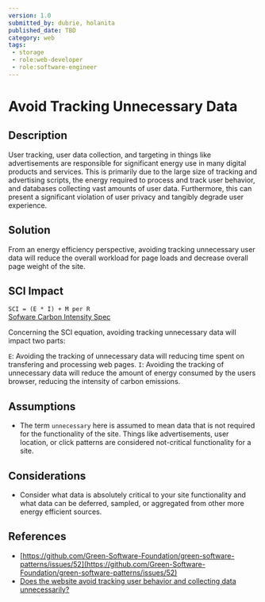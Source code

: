 ```yaml
---
version: 1.0
submitted_by: dubrie, holanita
published_date: TBD
category: web
tags: 
 - storage
 - role:web-developer
 - role:software-engineer
---
```


# Avoid Tracking Unnecessary Data

## Description

User tracking, user data collection, and targeting in things like advertisements are responsible for significant energy use in many digital products and services. This is primarily due to the large size of tracking and advertising scripts, the energy required to process and track user behavior, and databases collecting vast amounts of user data. Furthermore, this can present a significant violation of user privacy and tangibly degrade user experience.


## Solution

From an energy efficiency perspective, avoiding tracking unnecessary user data will reduce the overall workload for page loads and decrease overall page weight of the site. 

## SCI Impact

`SCI = (E * I) + M per R`  
[Sofware Carbon Intensity Spec](https://grnsft.org/sci)

Concerning the SCI equation, avoiding tracking unnecessary data will impact two parts:

`E`: Avoiding the tracking of unnecessary data will reducing time spent on transfering and processing web pages. 
`I`: Avoiding the tracking of unnecessary data will reduce the amount of energy consumed by the users browser, reducing the intensity of carbon emissions. 

## Assumptions
- The term `unnecessary` here is assumed to mean data that is not required for the functionality of the site. Things like advertisements, user location, or click patterns are considered not-critical functionality for a site.

## Considerations
- Consider what data is absolutely critical to your site functionality and what data can be deferred, sampled, or aggregated from other more energy efficient sources.


## References
- [https://github.com/Green-Software-Foundation/green-software-patterns/issues/52](https://github.com/Green-Software-Foundation/green-software-patterns/issues/52)
- [Does the website avoid tracking user behavior and collecting data unnecessarily?](https://sustainablewebdesign.org/does-the-website-avoid-tracking-user-behaviour-and-collecting-data-unnecessarily/)